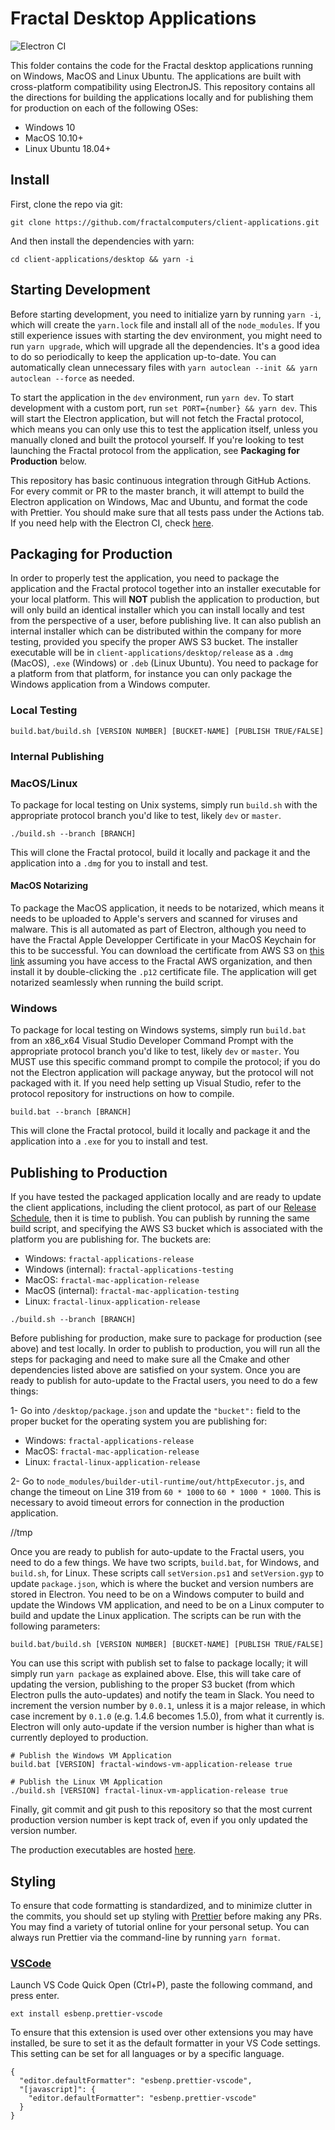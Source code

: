 # Fractal Desktop Applications

![Electron CI](https://github.com/fractalcomputers/client-applications/workflows/Electron%20CI/badge.svg)

This folder contains the code for the Fractal desktop applications running on Windows, MacOS and Linux Ubuntu. The applications are built with cross-platform compatibility using ElectronJS. This repository contains all the directions for building the applications locally and for publishing them for production on each of the following OSes:
-   Windows 10
-   MacOS 10.10+
-   Linux Ubuntu 18.04+

## Install

First, clone the repo via git:

`git clone https://github.com/fractalcomputers/client-applications.git`

And then install the dependencies with yarn:

`cd client-applications/desktop && yarn -i`

## Starting Development

Before starting development, you need to initialize yarn by running `yarn -i`, which will create the `yarn.lock` file and install all of the `node_modules`. If you still experience issues with starting the dev environment, you might need to run `yarn upgrade`, which will upgrade all the dependencies. It's a good idea to do so periodically to keep the application up-to-date. You can automatically clean unnecessary files with `yarn autoclean --init && yarn autoclean --force` as needed.

To start the application in the `dev` environment, run `yarn dev`. To start development with a custom port, run `set PORT={number} && yarn dev`. This will start the Electron application, but will not fetch the Fractal protocol, which means you can only use this to test the application itself, unless you manually cloned and built the protocol yourself. If you're looking to test launching the Fractal protocol from the application, see **Packaging for Production** below. 

This repository has basic continuous integration through GitHub Actions. For every commit or PR to the master branch, it will attempt to build the Electron application on Windows, Mac and Ubuntu, and format the code with Prettier. You should make sure that all tests pass under the Actions tab. If you need help with the Electron CI, check [here](https://github.com/samuelmeuli/action-electron-builder).

## Packaging for Production

In order to properly test the application, you need to package the application and the Fractal protocol together into an installer executable for your local platform. This will **NOT** publish the application to production, but will only build an identical installer which you can install locally and test from the perspective of a user, before publishing live. It can also publish an internal installer which can be distributed within the company for more testing, provided you specify the proper AWS S3 bucket. The installer executable will be in `client-applications/desktop/release` as a `.dmg` (MacOS), `.exe` (Windows) or `.deb` (Linux Ubuntu). You need to package for a platform from that platform, for instance you can only package the Windows application from a Windows computer.

### Local Testing






```
build.bat/build.sh [VERSION NUMBER] [BUCKET-NAME] [PUBLISH TRUE/FALSE]
```



### Internal Publishing





### MacOS/Linux

To package for local testing on Unix systems, simply run `build.sh` with the appropriate protocol branch you'd like to test, likely `dev` or `master`.

```
./build.sh --branch [BRANCH]
```

This will clone the Fractal protocol, build it locally and package it and the application into a `.dmg` for you to install and test. 

#### MacOS Notarizing

To package the MacOS application, it needs to be notarized, which means it needs to be uploaded to Apple's servers and scanned for viruses and malware. This is all automated as part of Electron, although you need to have the Fractal Apple Developper Certificate in your MacOS Keychain for this to be successful. You can download the certificate from AWS S3 on [this link](https://fractal-private-dev.s3.amazonaws.com/fractal-apple-codesigning-certificate.p12) assuming you have access to the Fractal AWS organization, and then install it by double-clicking the `.p12` certificate file. The application will get notarized seamlessly when running the build script.

### Windows

To package for local testing on Windows systems, simply run `build.bat` from an x86_x64 Visual Studio Developer Command Prompt with the appropriate protocol branch you'd like to test, likely `dev` or `master`. You MUST use this specific command prompt to compile the protocol; if you do not the Electron application will package anyway, but the protocol will not packaged with it. If you need help setting up Visual Studio, refer to the protocol repository for instructions on how to compile.

```
build.bat --branch [BRANCH]
```

This will clone the Fractal protocol, build it locally and package it and the application into a `.exe` for you to install and test. 

## Publishing to Production

If you have tested the packaged application locally and are ready to update the client applications, including the client protocol, as part of our [Release Schedule](https://www.notion.so/fractalcomputers/Release-Schedule-Drafting-c29cbe11c5f94cedb9c01aaa6d0d1ca4), then it is time to publish. You can publish by running the same build script, and specifying the AWS S3 bucket which is associated with the platform you are publishing for. The buckets are:

-   Windows: `fractal-applications-release`
-   Windows (internal): `fractal-applications-testing`
-   MacOS: `fractal-mac-application-release`
-   MacOS (internal): `fractal-mac-application-testing`
-   Linux: `fractal-linux-application-release`



```
./build.sh --branch [BRANCH]
```


Before publishing for production, make sure to package for production (see above) and test locally. In order to publish to production, you will run all the steps for packaging and need to make sure all the Cmake and other dependencies listed above are satisfied on your system. Once you are ready to publish for auto-update to the Fractal users, you need to do a few things:

1- Go into `/desktop/package.json` and update the `"bucket":` field to the proper bucket for the operating system you are publishing for:

-   Windows: `fractal-applications-release`
-   MacOS: `fractal-mac-application-release`
-   Linux: `fractal-linux-application-release`

2- Go to `node_modules/builder-util-runtime/out/httpExecutor.js`, and change the timeout on Line 319 from `60 * 1000` to `60 * 1000 * 1000`. This is necessary to avoid timeout errors for connection in the production application.



//tmp




Once you are ready to publish for auto-update to the Fractal users, you need to do a few things. We have two scripts, `build.bat`, for Windows, and `build.sh`, for Linux. These scripts call `setVersion.ps1` and `setVersion.gyp` to update `package.json`, which is where the bucket and version numbers are stored in Electron. You need to be on a Windows computer to build and update the Windows VM application, and need to be on a Linux computer to build and update the Linux application. The scripts can be run with the following parameters:

```
build.bat/build.sh [VERSION NUMBER] [BUCKET-NAME] [PUBLISH TRUE/FALSE]
```

You can use this script with publish set to false to package locally; it will simply run `yarn package` as explained above. Else, this will take care of updating the version, publishing to the proper S3 bucket (from which Electron pulls the auto-updates) and notify the team in Slack. You need to increment the version number by `0.0.1`, unless it is a major release, in which case increment by `0.1.0` (e.g. 1.4.6 becomes 1.5.0), from what it currently is. Electron will only auto-update if the version number is higher than what is currently deployed to production. 

```
# Publish the Windows VM Application
build.bat [VERSION] fractal-windows-vm-application-release true

# Publish the Linux VM Application
./build.sh [VERSION] fractal-linux-vm-application-release true
```

Finally, git commit and git push to this repository so that the most current production version number is kept track of, even if you only updated the version number.

The production executables are hosted [here](https://s3.console.aws.amazon.com/s3/home?region=us-east-1#).













## Styling

To ensure that code formatting is standardized, and to minimize clutter in the commits, you should set up styling with [Prettier](https://prettier.io/) before making any PRs. You may find a variety of tutorial online for your personal setup. You can always run Prettier via the command-line by running `yarn format`. 

### [VSCode](https://marketplace.visualstudio.com/items?itemName=esbenp.prettier-vscode)

Launch VS Code Quick Open (Ctrl+P), paste the following command, and press enter.

```
ext install esbenp.prettier-vscode
```

To ensure that this extension is used over other extensions you may have installed, be sure to set it as the default formatter in your VS Code settings. This setting can be set for all languages or by a specific language.

```
{
  "editor.defaultFormatter": "esbenp.prettier-vscode",
  "[javascript]": {
    "editor.defaultFormatter": "esbenp.prettier-vscode"
  }
}
```
